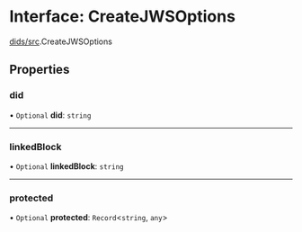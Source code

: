 # Interface: CreateJWSOptions

[dids/src](../modules/dids_src.md).CreateJWSOptions

## Properties

### did

• `Optional` **did**: `string`

___

### linkedBlock

• `Optional` **linkedBlock**: `string`

___

### protected

• `Optional` **protected**: `Record`<`string`, `any`\>
